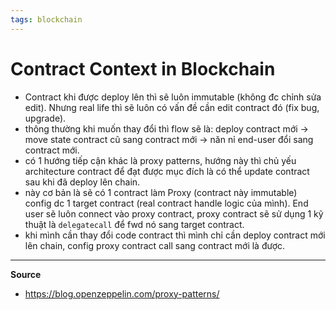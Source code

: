 ```yaml
---
tags: blockchain
---
```

# Contract Context in Blockchain

- Contract khi được deploy lên thì sẽ luôn immutable (không đc chỉnh sửa edit). Nhưng real life thì sẽ luôn có vấn đề cần edit contract đó (fix bug, upgrade). 
- thông thường khi muốn thay đổi thì flow sẽ là: deploy contract mới -> move state contract cũ sang contract mới -> năn nỉ end-user đổi sang contract mới.
- có 1 hướng tiếp cận khác là proxy patterns, hướng này thì chủ yếu architecture contract để đạt được mục đích là có thể update contract sau khi đã deploy lên chain.
- này cơ bản là sẽ có 1 contract làm Proxy (contract này immutable) config dc 1 target contract (real contract handle logic của mình). End user sẽ luôn connect vào proxy contract, proxy contract sẽ sử dụng 1 kỹ thuật là `delegatecall` để fwd nó sang target contract.
- khi mình cần thay đổi code contract thì mình chỉ cần deploy contract mới lên chain, config proxy contract call sang contract mới là được.

---

**Source**
- https://blog.openzeppelin.com/proxy-patterns/